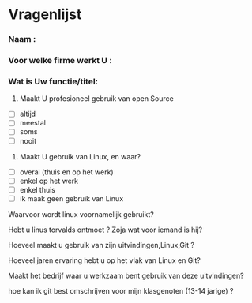 # Vragenlijst
### Naam :
### Voor welke firme werkt U :
### Wat is Uw functie/titel:

1. Maakt U profesioneel gebruik van open Source
  - [ ] altijd 
  - [ ] meestal 
  - [ ] soms 
  - [ ] nooit

1. Maakt U gebruik van Linux, en waar? 
  - [ ] overal (thuis en op het werk)
  - [ ] enkel op het werk
  - [ ] enkel thuis
  - [ ] ik maak geen gebruik van Linux
  
Waarvoor wordt linux voornamelijk gebruikt?

Hebt u linus torvalds ontmoet ? Zoja wat voor iemand is hij?

Hoeveel maakt u gebruik van zijn uitvindingen,Linux,Git ?

Hoeveel jaren ervaring  hebt u op het vlak van Linux en Git?

Maakt het bedrijf waar u werkzaam bent gebruik van deze uitvindingen?

hoe kan ik git best omschrijven voor mijn klasgenoten (13-14 jarige) ?
